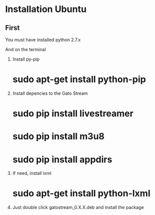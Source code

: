 Installation Ubuntu
===================

First
-----

You must have installed python 2.7.x

And on the terminal

1. Install py-pip
	# sudo apt-get install python-pip
	
2. Install depencies to the Gato Stream

	# sudo pip install livestreamer
	# sudo pip install m3u8
	# sudo pip install appdirs

3. If need, install lxml

	# sudo apt-get install python-lxml
	
4. Just double click gatostream_0.X.X.deb and install the package
